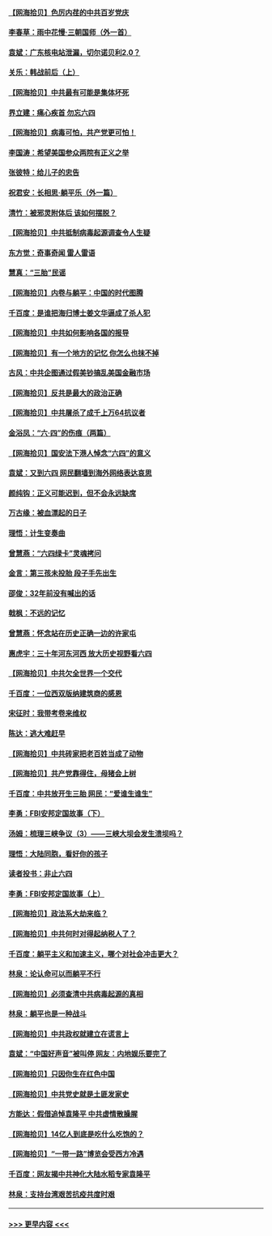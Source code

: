 #### [【网海拾贝】色厉内荏的中共百岁党庆](../pages/nsc993/n13025582.md?t=06170751) 
#### [李春草：雨中花慢‧三朝国师（外一首）](../pages/nsc993/n13025567.md?t=06170751) 
#### [袁斌：广东核电站泄漏，切尔诺贝利2.0？](../pages/nsc993/n13025475.md?t=06170751) 
#### [关乐：韩战前后（上）](../pages/nsc993/n13025387.md?t=06170751) 
#### [【网海拾贝】中共最有可能是集体坏死](../pages/nsc993/n13023101.md?t=06170751) 
#### [界立建：痛心疾首 勿忘六四](../pages/nsc993/n13022339.md?t=06170751) 
#### [【网海拾贝】病毒可怕，共产党更可怕！](../pages/nsc993/n13020728.md?t=06170751) 
#### [李国涛：希望美国参众两院有正义之举](../pages/nsc993/n13020674.md?t=06170751) 
#### [张彼特：给儿子的忠告](../pages/nsc993/n13018934.md?t=06170751) 
#### [祝君安：长相思‧躺平乐（外一篇）](../pages/nsc993/n13018923.md?t=06170751) 
#### [清竹：被邪灵附体后 该如何摆脱？](../pages/nsc993/n13018877.md?t=06170751) 
#### [【网海拾贝】中共抵制病毒起源调查令人生疑](../pages/nsc993/n13017785.md?t=06170751) 
#### [东方觉：奇事奇闻 雷人雷语](../pages/nsc993/n13017577.md?t=06170751) 
#### [慧真：“三胎”民谣](../pages/nsc993/n13017394.md?t=06170751) 
#### [【网海拾贝】内卷与躺平：中国的时代图腾](../pages/nsc993/n13016128.md?t=06170751) 
#### [千百度：是谁把海归博士姜文华逼成了杀人犯](../pages/nsc993/n13015218.md?t=06170751) 
#### [【网海拾贝】中共如何影响各国的报导](../pages/nsc993/n13012599.md?t=06170751) 
#### [【网海拾贝】有一个地方的记忆 你怎么也抹不掉](../pages/nsc993/n13009802.md?t=06170751) 
#### [古风：中共企图通过假美钞搞乱美国金融市场](../pages/nsc993/n13009626.md?t=06170751) 
#### [【网海拾贝】反共是最大的政治正确](../pages/nsc993/n13007051.md?t=06170751) 
#### [【网海拾贝】中共屠杀了成千上万64抗议者](../pages/nsc993/n13002713.md?t=06170751) 
#### [金浴凤：“六·四”的伤痕（两篇）](../pages/nsc993/n13001719.md?t=06170751) 
#### [【网海拾贝】国安法下港人悼念“六四”的意义](../pages/nsc993/n13001039.md?t=06170751) 
#### [袁斌：又到六四 网民翻墙到海外网络表达哀思](../pages/nsc993/n13000995.md?t=06170751) 
#### [颜纯钩：正义可能迟到，但不会永远缺席](../pages/nsc993/n13000920.md?t=06170751) 
#### [万古缘：被血漂起的日子](../pages/nsc993/n13000914.md?t=06170751) 
#### [理悟：计生变奏曲](../pages/nsc993/n13000414.md?t=06170751) 
#### [曾慧燕：“六四绿卡”灵魂拷问](../pages/nsc993/n13000277.md?t=06170751) 
#### [金言：第三孩未投胎 段子手先出生](../pages/nsc993/n13000215.md?t=06170751) 
#### [邵俊：32年前没有喊出的话](../pages/nsc993/n13000181.md?t=06170751) 
#### [戟枫：不远的记忆](../pages/nsc993/n13000121.md?t=06170751) 
#### [曾慧燕：怀念站在历史正确一边的许家屯](../pages/nsc993/n13000073.md?t=06170751) 
#### [惠虎宇：三十年河东河西 放大历史视野看六四](../pages/nsc993/n13000018.md?t=06170751) 
#### [【网海拾贝】中共欠全世界一个交代](../pages/nsc993/n12998706.md?t=06170751) 
#### [千百度：一位西双版纳建筑商的感恩](../pages/nsc993/n12998487.md?t=06170751) 
#### [宋征时：我带考卷来维权](../pages/nsc993/n12994088.md?t=06170751) 
#### [陈达：逃大难赶早](../pages/nsc993/n12993569.md?t=06170751) 
#### [【网海拾贝】中共砖家把老百姓当成了动物](../pages/nsc993/n12993483.md?t=06170751) 
#### [【网海拾贝】共产党靠得住，母猪会上树](../pages/nsc993/n12990730.md?t=06170751) 
#### [千百度：中共放开生三胎 网民：“爱谁生谁生”](../pages/nsc993/n12990644.md?t=06170751) 
#### [李勇：FBI安邦定国故事（下）](../pages/nsc993/n12987854.md?t=06170751) 
#### [汤姆：梳理三峡争议（3）——三峡大坝会发生溃坝吗？](../pages/nsc993/n12989806.md?t=06170751) 
#### [理悟：大陆同胞，看好你的孩子](../pages/nsc993/n12989778.md?t=06170751) 
#### [读者投书：非止六四](../pages/nsc993/n12989673.md?t=06170751) 
#### [李勇：FBI安邦定国故事（上）](../pages/nsc993/n12987749.md?t=06170751) 
#### [【网海拾贝】政法系大劫来临？](../pages/nsc993/n12987596.md?t=06170751) 
#### [【网海拾贝】中共何时对得起纳税人了？](../pages/nsc993/n12985578.md?t=06170751) 
#### [千百度：躺平主义和加速主义，哪个对社会冲击更大？](../pages/nsc993/n12985512.md?t=06170751) 
#### [林泉：论认命可以而躺平不行](../pages/nsc993/n12985505.md?t=06170751) 
#### [【网海拾贝】必须查清中共病毒起源的真相](../pages/nsc993/n12984276.md?t=06170751) 
#### [林泉：躺平也是一种战斗](../pages/nsc993/n12984194.md?t=06170751) 
#### [【网海拾贝】中共政权就建立在谎言上](../pages/nsc993/n12981880.md?t=06170751) 
#### [袁斌：“中国好声音”被叫停 网友：内地娱乐要完了](../pages/nsc993/n12981826.md?t=06170751) 
#### [【网海拾贝】只因你生在红色中国](../pages/nsc993/n12979096.md?t=06170751) 
#### [【网海拾贝】中共党史就是土匪发家史](../pages/nsc993/n12976478.md?t=06170751) 
#### [方能达：假借追悼袁隆平 中共虚情散臊腥](../pages/nsc993/n12976396.md?t=06170751) 
#### [【网海拾贝】14亿人到底是吃什么吃饱的？](../pages/nsc993/n12974125.md?t=06170751) 
#### [【网海拾贝】“一带一路”博览会受西方冷遇](../pages/nsc993/n12971787.md?t=06170751) 
#### [千百度：网友揭中共神化大陆水稻专家袁隆平](../pages/nsc993/n12971733.md?t=06170751) 
#### [林泉：支持台湾艰苦抗疫共度时艰](../pages/nsc993/n12971350.md?t=06170751) 

----
#### [ >>> 更早内容 <<< ](../indexes/nsc993-earlier.md)
